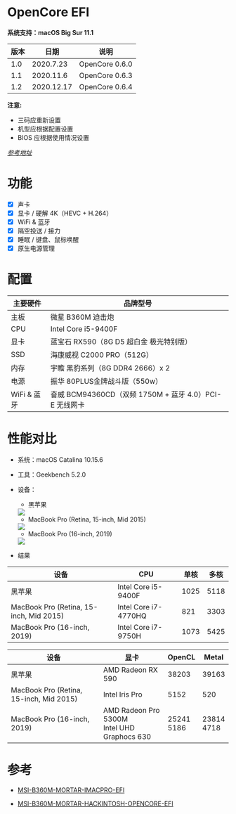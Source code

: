 # OpenCore EFI

**系统支持：macOS Big Sur 11.1**

| 版本 | 日期 | 说明 |
| ---- | ---- | ---- |
| 1.0 | 2020.7.23 | OpenCore 0.6.0 |
| 1.1 | 2020.11.6 | OpenCore 0.6.3 |
| 1.2 | 2020.12.17 | OpenCore 0.6.4 |

**注意:**
- 三码应重新设置
- 机型应根据配置设置
- BIOS 应根据使用情况设置
  
[*参考地址*](https://github.com/GeQ1an/MSI-B360M-MORTAR-HACKINTOSH-OPENCORE-EFI#%E4%BD%BF%E7%94%A8-efi)

# 功能

- [x] 声卡
- [x] 显卡 / 硬解 4K（HEVC + H.264）
- [x] WiFi & 蓝牙
- [x] 隔空投送 / 接力
- [x] 睡眠 / 键盘、鼠标唤醒
- [x] 原生电源管理

# 配置

| 主要硬件 | 品牌型号 |
| ---- | ---- |
| 主板  | 微星 B360M 迫击炮 |
| CPU  | Intel Core i5-9400F |
| 显卡  | 蓝宝石 RX590（8G D5 超白金 极光特别版） |
| SSD  | 海康威视 C2000 PRO（512G） |
| 内存  | 宇瞻 黑豹系列（8G DDR4 2666）x 2 |
| 电源  | 振华 80PLUS金牌战斗版（550w） |
| WiFi & 蓝牙  | 奋威 BCM94360CD（双频 1750M + 蓝牙 4.0）PCI-E 无线网卡 |

#  性能对比
- 系统：macOS Catalina 10.15.6
- 工具：Geekbench 5.2.0


- 设备：
  - 黑苹果
  <img src="images/mac.png">

  - MacBook Pro (Retina, 15-inch, Mid 2015) 
  <img src="images/mac15.PNG">  
  
  - MacBook Pro (16-inch, 2019)  
  <img src="images/mac16.PNG">   

- 结果
  
| 设备 | CPU | 单核 | 多核 |
| ---- | ---- | ---- | ---- |
| 黑苹果 | Intel Core i5-9400F |1025 | 5118 |
| MacBook Pro (Retina, 15-inch, Mid 2015) |Intel Core i7-4770HQ | 821 | 3303 |
| MacBook Pro (16-inch, 2019) | Intel Core i7-9750H | 1073 | 5425 |


| 设备 | 显卡 | OpenCL | Metal |
| ---- | ---- | ---- | ---- |
| 黑苹果 | AMD Radeon RX 590 |38203 | 39163 |
| MacBook Pro (Retina, 15-inch, Mid 2015) | Intel Iris Pro | 5152 | 520 |
| MacBook Pro (16-inch, 2019) | AMD Radeon Pro 5300M </br> Intel UHD Graphocs 630  | 25241 </br> 5186 | 23814 </br> 4718 |


# 参考
- [MSI-B360M-MORTAR-IMACPRO-EFI](https://github.com/andot/MSI-B360M-MORTAR-IMACPRO-EFI)

- [MSI-B360M-MORTAR-HACKINTOSH-OPENCORE-EFI](https://github.com/GeQ1an/MSI-B360M-MORTAR-HACKINTOSH-OPENCORE-EFI)
